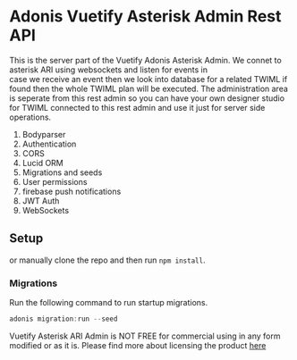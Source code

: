 # Adonis Vuetify Asterisk Admin Rest API 

This is the server part of the Vuetify Adonis Asterisk Admin.
We connet to asterisk ARI using websockets and listen for events in  
case we receive an event then we look into database for a related TWIML
if found then the whole TWIML plan will be executed. The administration area
is seperate from this rest admin so you can have your own designer studio for 
TWIML connected to this rest admin and use it just for server side operations. 


1. Bodyparser
2. Authentication
3. CORS
4. Lucid ORM
5. Migrations and seeds
6. User permissions
7. firebase push notifications
8. JWT Auth
9. WebSockets
## Setup

or manually clone the repo and then run `npm install`.


### Migrations

Run the following command to run startup migrations.

```js
adonis migration:run --seed

```
Vuetify Asterisk ARI Admin is NOT FREE for commercial using in any form modified or as it is. Please find more about licensing the product [here](https://xtrunks.com/Licenses) 
